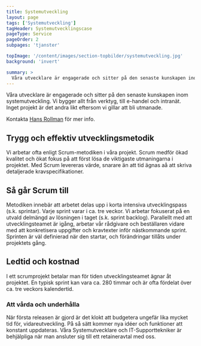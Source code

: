 ```yaml
---
title: Systemutveckling
layout: page
tags: ['Systemutveckling']
tagHeader: Systemutvecklingscase
pageType: Service
pageOrder: 2
subpages: 'tjanster'

topImage: '/content/images/section-topbilder/systemutveckling.jpg'
background: 'invert'

summary: >
  Våra utvecklare är engagerade och sitter på den senaste kunskapen inom systemutveckling. Vi bygger allt från verktyg, till e-handel och intranät. Inget projekt är det andra likt.<p>
---
```

Våra utvecklare är engagerade och sitter på den senaste kunskapen inom systemutveckling. Vi bygger allt från verktyg, till e-handel och intranät. Inget projekt är det andra likt eftersom vi gillar att bli utmanade.

Kontakta <a href="medarbetare/hans">Hans Rollman</a> för mer info.

## Trygg och effektiv utvecklingsmetodik
Vi arbetar ofta enligt Scrum-metodiken i våra projekt. Scrum medför ökad kvalitet och ökat fokus på att först lösa de viktigaste utmaningarna i projektet. Med Scrum levereras värde, snarare än att tid ägnas aå att skriva detaljerade kravspecifikationer.

## Så går Scrum till
Metodiken innebär att arbetet delas upp i korta intensiva utvecklingspass (s.k. sprintar). Varje sprint varar i ca. tre veckor. Vi arbetar fokuserat på en utvald delmängd av lösningen i taget (s.k. sprint backlog). Parallellt med att utvecklingsteamet är igång, arbetar vår rådgivare och beställaren vidare med att konkretisera uppgifter och kravtexter inför nästkommande sprint. Sprinten är väl definierad när den startar, och förändringar tillåts under projektets gång.

## Ledtid och kostnad
I ett scrumprojekt betalar man för tiden utvecklingsteamet ägnar åt projektet. En typisk sprint kan vara ca. 280 timmar och är ofta fördelat över ca. tre veckors kalendertid.

### Att vårda och underhålla
När första releasen är gjord är det klokt att budgetera ungefär lika mycket tid för, vidareutveckling. På så sätt kommer nya idéer och funktioner att konstant uppdateras. Våra Systemutvecklare och IT-Supporttekniker är behjälpliga när man ansluter sig till ett retaineravtal med oss.